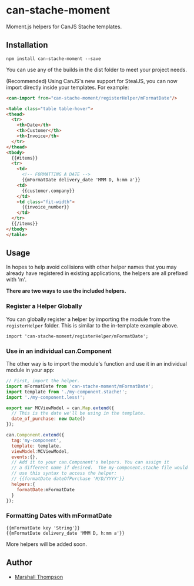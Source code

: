 # can-stache-moment
Moment.js helpers for CanJS Stache templates.

## Installation
```
npm install can-stache-moment --save
```

You can use any of the builds in the dist folder to meet your project needs.

(Recommended) Using CanJS's new support for StealJS, you can now import directly inside your templates.  For example:
```html
<can-import from="can-stache-moment/registerHelper/mFormatDate"/>

<table class="table table-hover">
<thead>
  <tr>
    <th>Date</th>
    <th>Customer</th>
    <th>Invoice</th>
  </tr>
</thead>
<tbody>
  {{#items}}
  <tr>
    <td>
      <!-- FORMATTING A DATE -->
      {{mFormatDate delivery_date 'MMM D, h:mm a'}}
    <td>
      {{customer.company}}
    </td>
    <td class="fit-width">
      {{invoice_number}}
    </td>
  </tr>
  {{/items}}
</tbody>
</table>
```

## Usage

In hopes to help avoid collisions with other helper names that you may already have registered in existing applications, the helpers are all prefixed with 'm'.

**There are two ways to use the included helpers.**

### Register a Helper Globally
You can globally register a helper by importing the module from the `registerHelper` folder.  This is similar to the in-template example above.
```
import 'can-stache-moment/registerHelper/mFormatDate';
```

### Use in an individual can.Component
The other way is to import the module's function and use it in an individual module in your app:
```js
// First, import the helper.
import mFormatDate from 'can-stache-moment/mFormatDate';
import template from './my-component.stache!';
import './my-component.less!';

export var MCViewModel = can.Map.extend({
  // This is the date we'll be using in the template.
  date_of_purchase: new Date()
});

can.Component.extend({
  tag:'my-component',
  template: template,
  viewModel:MCViewModel,
  events:{},
  // Add it to your can.Component's helpers. You can assign it 
  // a different name if desired.  The my-component.stache file would
  // use this syntax to access the helper: 
  // {{formatDate dateOfPurchase 'M/D/YYYY'}}
  helpers:{
    formatDate:mFormatDate
  }
});

```

### Formatting Dates with mFormatDate
```
{{mFormatDate key 'String'}}
{{mFormatDate delivery_date 'MMM D, h:mm a'}}
```

More helpers will be added soon.

## Author

- [Marshall Thompson](https://github.com/marshallswain)